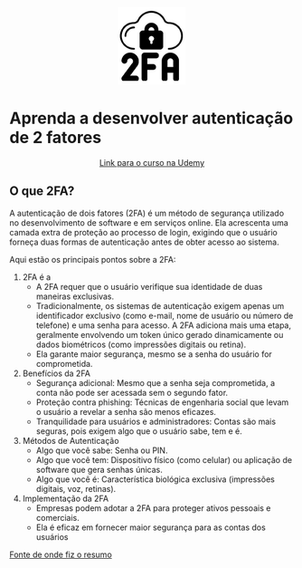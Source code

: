 
<p align="center">
    <img src="images/icone.png" />
</p>

<h1 align="left">
    Aprenda a desenvolver autenticação de 2 fatores
</h1>
<p align="center">
    <a href="#">Link para o curso na Udemy </a>
</p>

<h2 align="left">
O que 2FA?
</h2>
<p>
A autenticação de dois fatores (2FA) é um método de segurança utilizado no desenvolvimento de software e em serviços online. Ela acrescenta uma camada extra de proteção ao processo de login, exigindo que o usuário forneça duas formas de autenticação antes de obter acesso ao sistema.
</p>
<p>
Aqui estão os principais pontos sobre a 2FA:
</p>
<p>
<ol>
    <li>2FA é a
    <ul>
            <li>A 2FA requer que o usuário verifique sua identidade de duas maneiras exclusivas.</li>
            <li>Tradicionalmente, os sistemas de autenticação exigem apenas um identificador exclusivo (como e-mail, nome de usuário ou número de telefone) e uma senha para acesso. A 2FA adiciona mais uma etapa, geralmente envolvendo um token único gerado dinamicamente ou dados biométricos (como impressões digitais ou retina).</li>
            <li>Ela garante maior segurança, mesmo se a senha do usuário for comprometida.</li>
        </ul>
    </li>
    <li>Benefícios da 2FA
    <ul>
            <li>Segurança adicional: Mesmo que a senha seja comprometida, a conta não pode ser acessada sem o segundo fator.</li>
            <li>Proteção contra phishing: Técnicas de engenharia social que levam o usuário a revelar a senha são menos eficazes.</li>
            <li>Tranquilidade para usuários e administradores: Contas são mais seguras, pois exigem algo que o usuário sabe, tem e é.</li>
        </ul>
    </li>
    <li>Métodos de Autenticação
    <ul>
            <li>Algo que você sabe: Senha ou PIN.</li>
            <li>Algo que você tem: Dispositivo físico (como celular) ou aplicação de software que gera senhas únicas.</li>
            <li>Algo que você é: Característica biológica exclusiva (impressões digitais, voz, retinas).</li>
        </ul>
    </li>
    <li>Implementação da 2FA
        <ul>
            <li>Empresas podem adotar a 2FA para proteger ativos pessoais e comerciais.</li>
            <li>Ela é eficaz em fornecer maior segurança para as contas dos usuários</li>
        </ul>
    </li>
</ol>
</p>
<p><a href="https://auth0.com/pt/learn/two-factor-authentication">Fonte de onde fiz o resumo</a></p>